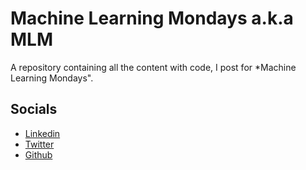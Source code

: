 # Machine Learning Mondays a.k.a MLM
A repository containing all the content with code, I post for *Machine Learning Mondays".

## Socials
* [Linkedin](https://linkedin.com/in/abhishak3)
* [Twitter](https://twitter.com/abhi_shak3)
* [Github](https://github.com/abhishak3)
